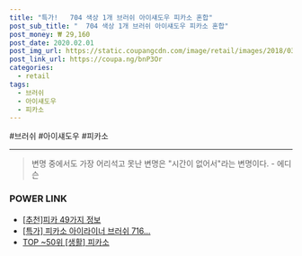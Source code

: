 ```yaml
--- 
title: "특가!   704 색상 1개 브러쉬 아이섀도우 피카소 혼합" 
post_sub_title: "  704 색상 1개 브러쉬 아이섀도우 피카소 혼합" 
post_money: ₩ 29,160 
post_date: 2020.02.01 
post_img_url: https://static.coupangcdn.com/image/retail/images/2018/03/05/11/9/450b5255-aaaf-4d93-aee1-a6af8d259e3a.jpg 
post_link_url: https://coupa.ng/bnP3Or 
categories: 
  - retail 
tags: 
  - 브러쉬 
  - 아이섀도우 
  - 피카소 
--- 
```

  #브러쉬 #아이섀도우 #피카소 
<hr> 

> 변명 중에서도 가장 어리석고 못난 변명은 "시간이 없어서"라는 변명이다. - 에디슨 


### POWER LINK

* <a href="https://blog.naver.com/fasyy4321/221784557127" target="_blank">[추천]피카 49가지 정보</a>
* <a href="https://blog.naver.com/santokki14/221792054966" target="_blank">[특가] 피카소 아이라이너 브러쉬 716...</a>
* <a href="https://blog.naver.com/an0733/221791998587" target="_blank"> TOP ~50위 [생활] 피카소</a>
